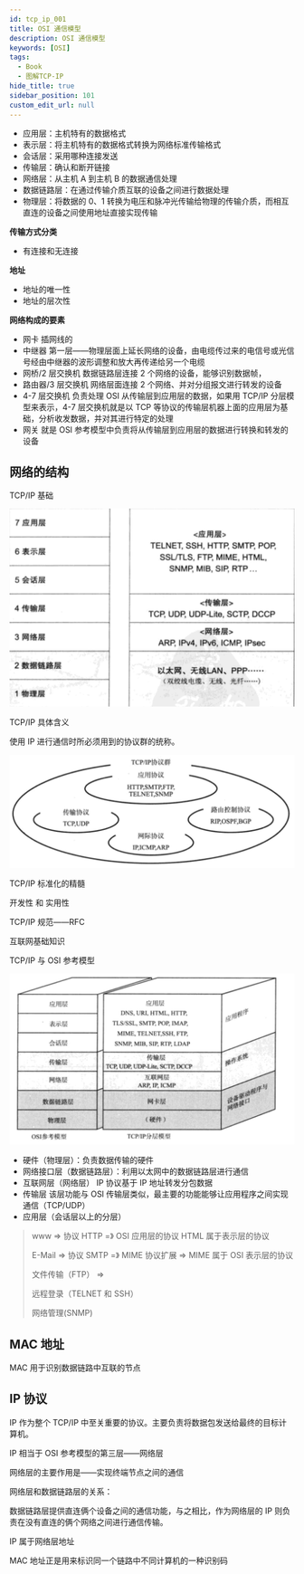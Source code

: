 ```yaml
---
id: tcp_ip_001
title: OSI 通信模型
description: OSI 通信模型
keywords: [OSI]
tags:
  - Book
  - 图解TCP-IP
hide_title: true
sidebar_position: 101
custom_edit_url: null
---
```


- 应用层：主机特有的数据格式
- 表示层：将主机特有的数据格式转换为网络标准传输格式
- 会话层：采用哪种连接发送
- 传输层：确认和断开链接
- 网络层：从主机 A 到主机 B 的数据通信处理
- 数据链路层：在通过传输介质互联的设备之间进行数据处理
- 物理层：将数据的 0、1 转换为电压和脉冲光传输给物理的传输介质，而相互直连的设备之间使用地址直接实现传输

**传输方式分类**

- 有连接和无连接

**地址**

- 地址的唯一性
- 地址的层次性

**网络构成的要素**

- 网卡 插网线的
- 中继器 第一层——物理层面上延长网络的设备，由电缆传过来的电信号或光信号经由中继器的波形调整和放大再传递给另一个电缆
- 网桥/2 层交换机 数据链路层连接 2 个网络的设备，能够识别数据帧，
- 路由器/3 层交换机 网络层面连接 2 个网络、并对分组报文进行转发的设备
- 4-7 层交换机 负责处理 OSI 从传输层到应用层的数据，如果用 TCP/IP 分层模型来表示，4-7 层交换机就是以 TCP 等协议的传输层机器上面的应用层为基础，分析收发数据，并对其进行特定的处理
- 网关 就是 OSI 参考模型中负责将从传输层到应用层的数据进行转换和转发的设备

## 网络的结构

TCP/IP 基础

![TCP/IP 基础](assets/image-20201014160402497.png)

TCP/IP 具体含义

使用 IP 进行通信时所必须用到的协议群的统称。

![TCP/IP 通信](assets/image-20201014161903972.png)

TCP/IP 标准化的精髓

开发性 和 实用性

TCP/IP 规范——RFC

互联网基础知识

TCP/IP 与 OSI 参考模型

![参考模型](assets/image-20201014164303090.png)

- 硬件（物理层）：负责数据传输的硬件
- 网络接口层（数据链路层）：利用以太网中的数据链路层进行通信
- 互联网层（网络层） IP 协议基于 IP 地址转发分包数据
- 传输层 该层功能与 OSI 传输层类似，最主要的功能能够让应用程序之间实现通信（TCP/UDP）
- 应用层（会话层以上的分层）

> www => 协议 HTTP =》 OSI 应用层的协议 HTML 属于表示层的协议
>
> E-Mail => 协议 SMTP =》 MIME 协议扩展 => MIME 属于 OSI 表示层的协议
>
> 文件传输（FTP） =>
>
> 远程登录（TELNET 和 SSH）
>
> 网络管理(SNMP)

## MAC 地址

MAC 用于识别数据链路中互联的节点

## IP 协议

IP 作为整个 TCP/IP 中至关重要的协议。主要负责将数据包发送给最终的目标计算机。

IP 相当于 OSI 参考模型的第三层——网络层

网络层的主要作用是——实现终端节点之间的通信

网络层和数据链路层的关系：

数据链路层提供直连俩个设备之间的通信功能，与之相比，作为网络层的 IP 则负责在没有直连的俩个网络之间进行通信传输。

IP 属于网络层地址

MAC 地址正是用来标识同一个链路中不同计算机的一种识别码
